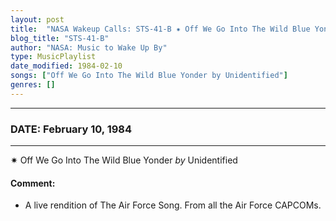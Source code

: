 ```yaml
---
layout: post
title:  "NASA Wakeup Calls: STS-41-B ✷ Off We Go Into The Wild Blue Yonder by Unidentified ✷ February 10, 1984"
blog_title: "STS-41-B"
author: "NASA: Music to Wake Up By"
type: MusicPlaylist
date_modified: 1984-02-10
songs: ["Off We Go Into The Wild Blue Yonder by Unidentified"]
genres: []
---
```


----
### DATE: February 10, 1984
----
✷ Off We Go Into The Wild Blue Yonder *by* Unidentified  

#### Comment:
* A live rendition of The Air Force Song. From all the Air Force CAPCOMs.



<br/>
<center>
	<a target="_blank"
	   href="https://twitter.com/intent/tweet?hashtags=Space,NASA,Playlist,NASAWakeupCalls,SpaceProgram&text=🚀 {{ page.author}}, {{ page.title }}. {{ site.url }}{{ page.url }}&via=nasawakeupcalls"><i class="fab fa-twitter" title="Tweet this page" alt="Tweet this page" style="font-size: 1.3em;"></i></a>
	&nbsp; 	<i class="fas fa-user-astronaut" style="font-size: 1.5em;"></i> &nbsp;
    <a id="custom_amazon_link"
       type="amzn" search="#"
       category="popular music">
    <i class="fab fa-amazon" style="font-size: 1.3em;"></i></a>
</center>

<!-- Randomly resolve an individual entry from a song array -->
<script src="/assets/javascript/seedrandom.min.js"></script>
<script>
  var wake_me_up = ["Off We Go Into The Wild Blue Yonder by Unidentified"];
  var prng = new Math.seedrandom();
  function randomSong() {
    song = wake_me_up[Math.floor(Math.random() * wake_me_up.length)];
    var amazon_link = document.getElementById("custom_amazon_link");
    amazon_link.setAttribute("search", song);
  }
  window.onload = randomSong();
</script>
